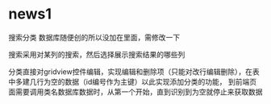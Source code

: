# news1
搜索分类
数据库随便创的所以没加在里面，需修改一下

搜索采用对某列的搜索，然后选择展示搜索结果的哪些列

分类直接对gridview控件编辑，实现编辑和删除项（只能对改行编辑删除），在表中多建几行为空的数据（id编号作为主键）以此实现添加分类的功能，
到前端页面需要调用类名数据库数据时，从第一个开始，直到识别到为空就停止来获取数据
